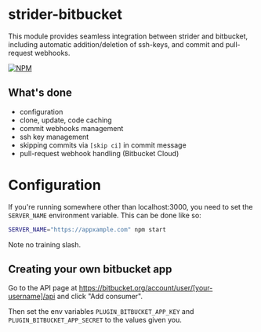strider-bitbucket
=================

This module provides seamless integration between strider and bitbucket,
including automatic addition/deletion of ssh-keys, and commit and pull-request
webhooks.

[![NPM](https://nodei.co/npm/strider-bitbucket.png)](https://nodei.co/npm/strider-bitbucket/)

## What's done

- configuration
- clone, update, code caching
- commit webhooks management
- ssh key management
- skipping commits via `[skip ci]` in commit message
- pull-request webhook handling (Bitbucket Cloud)

# Configuration

If you're running somewhere other than localhost:3000, you need to set
the `SERVER_NAME` environment variable. This can be done like so:

```bash
SERVER_NAME="https://appxample.com" npm start
```

Note no training slash.

## Creating your own bitbucket app

Go to the API page at
https://bitbucket.org/account/user/[your-username]/api and click "Add
consumer".

Then set the env variables `PLUGIN_BITBUCKET_APP_KEY` and
`PLUGIN_BITBUCKET_APP_SECRET` to the values given you.

